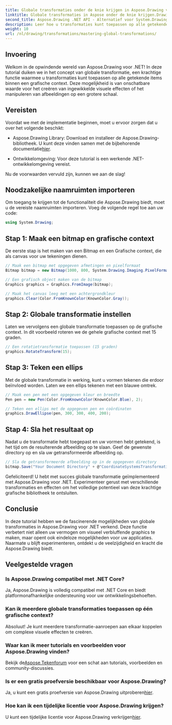 ```yaml
---
title: Globale transformaties onder de knie krijgen in Aspose.Drawing voor .NET
linktitle: Globale transformaties in Aspose onder de knie krijgen.Drawing
second_title: Aspose.Drawing .NET API - Alternatief voor System.Drawing.Common
description: Leer hoe u transformaties kunt toepassen op alle getekende elementen binnen een grafische context, zodat u boeiende visuele effecten kunt creëren en afbeeldingen efficiënt kunt manipuleren.
weight: 10
url: /nl/drawing/transformations/mastering-global-transformations/
---
```

## Invoering

Welkom in de opwindende wereld van Aspose.Drawing voor .NET! In deze tutorial duiken we in het concept van globale transformatie, een krachtige functie waarmee u transformaties kunt toepassen op alle getekende items binnen een grafische context. Deze mogelijkheid is van onschatbare waarde voor het creëren van ingewikkelde visuele effecten of het manipuleren van afbeeldingen op een grotere schaal.

## Vereisten

Voordat we met de implementatie beginnen, moet u ervoor zorgen dat u over het volgende beschikt:

-  Aspose.Drawing Library: Download en installeer de Aspose.Drawing-bibliotheek. U kunt deze vinden samen met de bijbehorende documentatie[hier](https://reference.aspose.com/drawing/net/).
  
- Ontwikkelomgeving: Voor deze tutorial is een werkende .NET-ontwikkelomgeving vereist.

Nu de voorwaarden vervuld zijn, kunnen we aan de slag!

## Noodzakelijke naamruimten importeren

Om toegang te krijgen tot de functionaliteit die Aspose.Drawing biedt, moet u de vereiste naamruimten importeren. Voeg de volgende regel toe aan uw code:

```csharp
using System.Drawing;
```

## Stap 1: Maak een bitmap en grafische context

De eerste stap is het maken van een Bitmap en een Grafische context, die als canvas voor uw tekeningen dienen.

```csharp
// Maak een bitmap met opgegeven afmetingen en pixelformaat
Bitmap bitmap = new Bitmap(1000, 800, System.Drawing.Imaging.PixelFormat.Format32bppPArgb);

// Een grafisch object maken van de bitmap
Graphics graphics = Graphics.FromImage(bitmap);

// Maak het canvas leeg met een achtergrondkleur
graphics.Clear(Color.FromKnownColor(KnownColor.Gray));
```

## Stap 2: Globale transformatie instellen

Laten we vervolgens een globale transformatie toepassen op de grafische context. In dit voorbeeld roteren we de gehele grafische context met 15 graden.

```csharp
// Een rotatietransformatie toepassen (15 graden)
graphics.RotateTransform(15);
```

## Stap 3: Teken een ellips

Met de globale transformatie in werking, kunt u vormen tekenen die erdoor beïnvloed worden. Laten we een ellips tekenen met een blauwe omtrek.

```csharp
// Maak een pen met een opgegeven kleur en breedte
Pen pen = new Pen(Color.FromKnownColor(KnownColor.Blue), 2);

// Teken een ellips met de opgegeven pen en coördinaten
graphics.DrawEllipse(pen, 300, 300, 400, 200);
```

## Stap 4: Sla het resultaat op

Nadat u de transformatie hebt toegepast en uw vormen hebt getekend, is het tijd om de resulterende afbeelding op te slaan. Geef de gewenste directory op en sla uw getransformeerde afbeelding op.

```csharp
// Sla de getransformeerde afbeelding op in de opgegeven directory
bitmap.Save("Your Document Directory" + @"CoordinateSystemsTransformations\GlobalTransformation_out.png");
```

Gefeliciteerd! U hebt met succes globale transformatie geïmplementeerd met Aspose.Drawing voor .NET. Experimenteer gerust met verschillende transformaties en effecten om het volledige potentieel van deze krachtige grafische bibliotheek te ontsluiten.

## Conclusie

In deze tutorial hebben we de fascinerende mogelijkheden van globale transformaties in Aspose.Drawing voor .NET verkend. Deze functie verbetert niet alleen uw vermogen om visueel verbluffende graphics te maken, maar opent ook eindeloze mogelijkheden voor uw applicaties. Naarmate u blijft experimenteren, ontdekt u de veelzijdigheid en kracht die Aspose.Drawing biedt.

## Veelgestelde vragen

### Is Aspose.Drawing compatibel met .NET Core?

Ja, Aspose.Drawing is volledig compatibel met .NET Core en biedt platformonafhankelijke ondersteuning voor uw ontwikkelingsbehoeften.

### Kan ik meerdere globale transformaties toepassen op één grafische context?

Absoluut! Je kunt meerdere transformatie-aanroepen aan elkaar koppelen om complexe visuele effecten te creëren.

### Waar kan ik meer tutorials en voorbeelden voor Aspose.Drawing vinden?

 Bekijk de[Aspose.Tekenforum](https://forum.aspose.com/c/diagram/17) voor een schat aan tutorials, voorbeelden en community-discussies.

### Is er een gratis proefversie beschikbaar voor Aspose.Drawing?

 Ja, u kunt een gratis proefversie van Aspose.Drawing uitproberen[hier](https://releases.aspose.com/).

### Hoe kan ik een tijdelijke licentie voor Aspose.Drawing krijgen?

 U kunt een tijdelijke licentie voor Aspose.Drawing verkrijgen[hier](https://purchase.conholdate.com/temporary-license/).